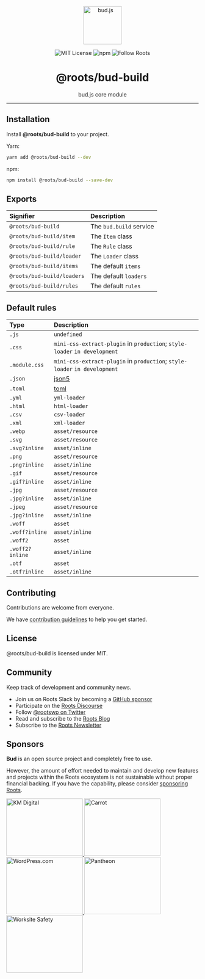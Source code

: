 <p align="center"><img src="https://cdn.roots.io/app/uploads/logo-bud.svg" height="100" alt="bud.js" /></p>

<p align="center">
  <img alt="MIT License" src="https://img.shields.io/github/license/roots/bud?color=%23525ddc&style=flat-square" />
  <img alt="npm" src="https://img.shields.io/npm/v/@roots/bud.svg?color=%23525ddc&style=flat-square" />
  <img alt="Follow Roots" src="https://img.shields.io/twitter/follow/rootswp.svg?color=%23525ddc&style=flat-square" />
</p>

<h1 align="center"><strong>@roots/bud-build</strong></h1>

<p align="center">
  bud.js core module
</p>

---

## Installation

Install **@roots/bud-build** to your project.

Yarn:

```sh
yarn add @roots/bud-build --dev
```

npm:

```sh
npm install @roots/bud-build --save-dev
```

## Exports

| Signifier                  | Description             |
| :------------------------- | :---------------------- |
| `@roots/bud-build`         | The `bud.build` service |
| `@roots/bud-build/item`    | The `Item` class        |
| `@roots/bud-build/rule`    | The `Rule` class        |
| `@roots/bud-build/loader`  | The `Loader` class      |
| `@roots/bud-build/items`   | The default `items`     |
| `@roots/bud-build/loaders` | The default `loaders`   |
| `@roots/bud-build/rules`   | The default `rules`     |

## Default rules

| Type            | Description                                                                |
| :-------------- | :------------------------------------------------------------------------- |
| `.js`           | `undefined`                                                                |
| `.css`          | `mini-css-extract-plugin` in `production`; `style-loader` `in development` |
| `.module.css`   | `mini-css-extract-plugin` in `production`; `style-loader` `in development` |
| `.json`         | [json5](https://npmjs.com/package/json5)                                   |
| `.toml`         | [toml](https://npmjs.com/package/toml)                                     |
| `.yml`          | `yml-loader`                                                               |
| `.html`         | `html-loader`                                                              |
| `.csv`          | `csv-loader`                                                               |
| `.xml`          | `xml-loader`                                                               |
| `.webp`         | `asset/resource`                                                           |
| `.svg`          | `asset/resource`                                                           |
| `.svg?inline`   | `asset/inline`                                                             |
| `.png`          | `asset/resource`                                                           |
| `.png?inline`   | `asset/inline`                                                             |
| `.gif`          | `asset/resource`                                                           |
| `.gif?inline`   | `asset/inline`                                                             |
| `.jpg`          | `asset/resource`                                                           |
| `.jpg?inline`   | `asset/inline`                                                             |
| `.jpeg`         | `asset/resource`                                                           |
| `.jpg?inline`   | `asset/inline`                                                             |
| `.woff`         | `asset`                                                                    |
| `.woff?inline`  | `asset/inline`                                                             |
| `.woff2`        | `asset`                                                                    |
| `.woff2?inline` | `asset/inline`                                                             |
| `.otf`          | `asset`                                                                    |
| `.otf?inline`   | `asset/inline`                                                             |

## Contributing

Contributions are welcome from everyone.

We have [contribution guidelines](https://github.com/roots/guidelines/blob/master/CONTRIBUTING.md) to help you get started.

## License

@roots/bud-build is licensed under MIT.

## Community

Keep track of development and community news.

- Join us on Roots Slack by becoming a [GitHub
  sponsor](https://github.com/sponsors/roots)
- Participate on the [Roots Discourse](https://discourse.roots.io/)
- Follow [@rootswp on Twitter](https://twitter.com/rootswp)
- Read and subscribe to the [Roots Blog](https://roots.io/blog/)
- Subscribe to the [Roots Newsletter](https://roots.io/subscribe/)

## Sponsors

**Bud** is an open source project and completely free to use.

However, the amount of effort needed to maintain and develop new features and projects within the Roots ecosystem is not sustainable without proper financial backing. If you have the capability, please consider [sponsoring Roots](https://github.com/sponsors/roots).

<a href="https://k-m.com/">
<img src="https://cdn.roots.io/app/uploads/km-digital.svg" alt="KM Digital" width="200" height="150"/>
</a>
<a href="https://carrot.com/">
<img src="https://cdn.roots.io/app/uploads/carrot.svg" alt="Carrot" width="200" height="150"/>
</a>
<a href="https://wordpress.com/">
<img src="https://cdn.roots.io/app/uploads/wordpress.svg" alt="WordPress.com" width="200" height="150"/>
</a>
<a href="https://pantheon.io/">
<img src="https://cdn.roots.io/app/uploads/pantheon.svg" alt="Pantheon" width="200" height="150"/>
</a>
<a href="https://worksitesafety.ca/careers/">
<img src="https://cdn.roots.io/app/uploads/worksite-safety.svg" alt="Worksite Safety" width="200" height="150"/>
</a>
